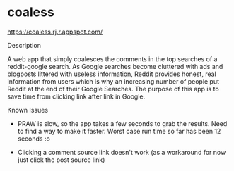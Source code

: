 # coaless
https://coaless.rj.r.appspot.com/

Description

A web app that simply coalesces the comments in the top searches of a reddit-google search. As Google searches become cluttered with ads and blogposts littered with useless information, Reddit provides honest, real information from users which is why an increasing number of people put Reddit at the end of their Google Searches. The purpose of this app is to save time from clicking link after link in Google.

Known Issues

- PRAW is slow, so the app takes a few seconds to grab the results. Need to find a way to make it faster. Worst case run time so far has been 12 seconds :o

- Clicking a comment source link doesn't work (as a workaround for now just click the post source link)
